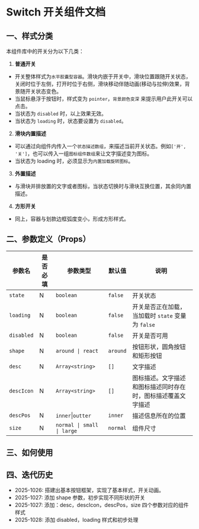 # Switch 开关组件文档

## 一、样式分类
本组件库中的开关分为以下几类：

1. **普通开关**
  - 开关整体样式为`水平胶囊型容器`。滑块内嵌于开关中，滑块位置跟随开关状态，关闭时位于左侧，打开时位于右侧，滑块移动伴随动画(移动与拉伸)效果，背景随开关状态变色。
  - 当鼠标悬浮于按钮时，样式变为 `pointer`，`背景颜色变深` 来提示用户此开关可以点击。
  - 当状态为 `disabled` 时，以上效果无效。
  - 当状态为 `loading` 时，状态要设置为 `disabled`。

2. **滑块内置描述**
  - 可以通过向组件内传入一个`状态描述数组`，来描述当前开关状态。例如`['开', '关']`，也可以传入一组`图标组件数组`来让文字描述变为图标。
  - 当状态为 loading 时，必须显示为`内置加载旋转图标`。

3.  **外置描述**
  - 与滑块并排放置的文字或者图标，当状态切换时与滑块互换位置，其余同内置描述。

4. **方形开关**
  - 同上，容器与划款边框弧度变小，形成方形样式。

## 二、参数定义（Props）
|参数名|是否必填|参数类型|默认值|说明|
|--|--|--|--|--|
|`state`|N|`boolean`|`false`|开关状态|
|`loading`|N|`boolean`|`false`|开关是否正在加载，当加载时 `state` 变量为 `false`|
|`disabled`|N|`boolean`|`false`|开关是否可用|
|`shape`|N|`around \| react`|`around`|按钮形状，圆角按钮和矩形按钮|
|`desc`|N|`Array<string>`|`[]`|文字描述|
|`descIcon`|N|`Array<string>`|`[]`|图标描述。文字描述和图标描述同时存在时，图标描述覆盖文字描述|
|`descPos`|N|`inner`\|`outter`|`inner`|描述信息所在的位置|
|`size`|N|`normal \| small \| large`|`normal`|组件尺寸|
## 三、如何使用



## 四、迭代历史
- 2025-1026: 搭建出基本按钮框架，实现了基本样式，开关动画。
- 2025-1027: 添加 shape 参数，初步实现不同形状的开关
- 2025-1027: 添加：desc，descIcon，descPos，size 四个参数对应的组件样式
- 2025-1028: 添加 disabled，loading 样式和初步处理
